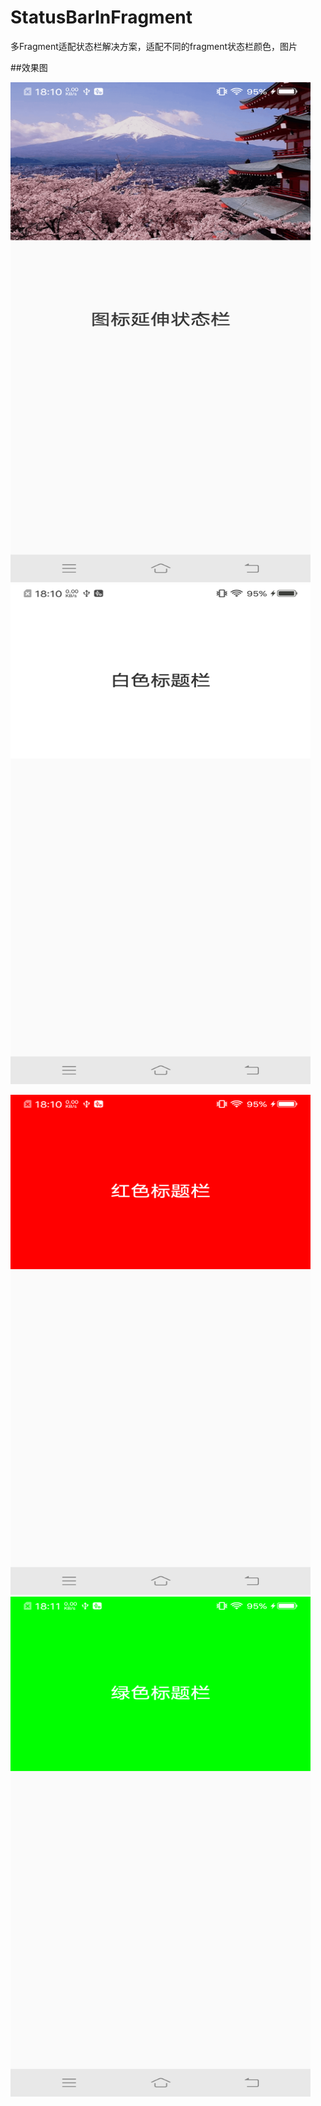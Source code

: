 # StatusBarInFragment
多Fragment适配状态栏解决方案，适配不同的fragment状态栏颜色，图片

##效果图

<img width="480" height="800" src="https://github.com/wangchang163/StatusBarInFragment/blob/master/image/device-2019-05-05-181027.png"/><img width="480" height="800" src="https://github.com/wangchang163/StatusBarInFragment/blob/master/image/device-2019-05-05-181043.png"/>

<img width="480" height="800" src="https://github.com/wangchang163/StatusBarInFragment/blob/master/image/device-2019-05-05-181105.png"/>
<img width="480" height="800" src="https://github.com/wangchang163/StatusBarInFragment/blob/master/image/device-2019-05-05-181114.png"/>